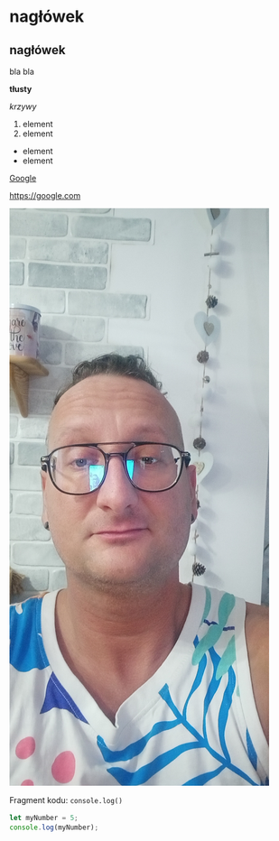  # nagłówek
 ## nagłówek
  bla bla

  **tłusty**

  *krzywy*

  1. element
  2. element

  - element
  - element

  [Google](https://google.com)

  https://google.com

  ![Piotrek](https://github.com/picioo/homepage/blob/main/images/1675626999647.jpg?raw=true)

  Fragment kodu:
  `console.log()`

  ```javascript
  let myNumber = 5;
  console.log(myNumber);
  ```